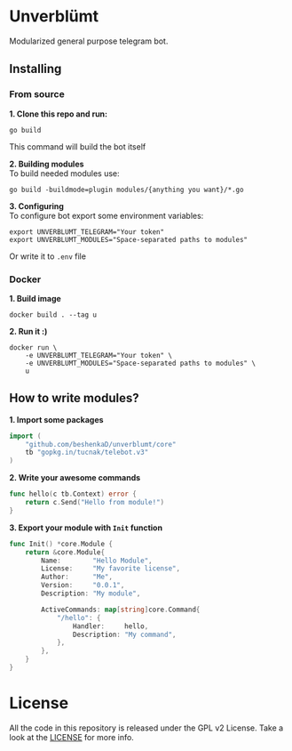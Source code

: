 # Unverblümt
Modularized general purpose telegram bot.

## Installing
### From source
**1. Clone this repo and run:**
``` shell script
go build
```

This command will build the bot itself

**2. Building modules**  
To build needed modules use:
``` shell script
go build -buildmode=plugin modules/{anything you want}/*.go
```

**3. Configuring**  
To configure bot export some environment variables:
``` shell script
export UNVERBLUMT_TELEGRAM="Your token"
export UNVERBLUMT_MODULES="Space-separated paths to modules"
```

Or write it to `.env` file

### Docker
**1. Build image**
``` shell script
docker build . --tag u
```

**2. Run it :)**
``` shell script
docker run \
    -e UNVERBLUMT_TELEGRAM="Your token" \
    -e UNVERBLUMT_MODULES="Space-separated paths to modules" \
    u
```

## How to write modules?
**1. Import some packages**
``` go
import (
	"github.com/beshenkaD/unverblumt/core"
	tb "gopkg.in/tucnak/telebot.v3"
)
```

**2. Write your awesome commands**
``` go
func hello(c tb.Context) error {
	return c.Send("Hello from module!")
}
```

**3. Export your module with `Init` function**
``` go
func Init() *core.Module {
	return &core.Module{
		Name:        "Hello Module",
		License:     "My favorite license",
		Author:      "Me",
		Version:     "0.0.1",
		Description: "My module",

		ActiveCommands: map[string]core.Command{
			"/hello": {
				Handler:     hello,
				Description: "My command",
			},
		},
	}
}
```

# License
All the code in this repository is released under the GPL v2 License. Take a look
at the [LICENSE](LICENSE) for more info.
